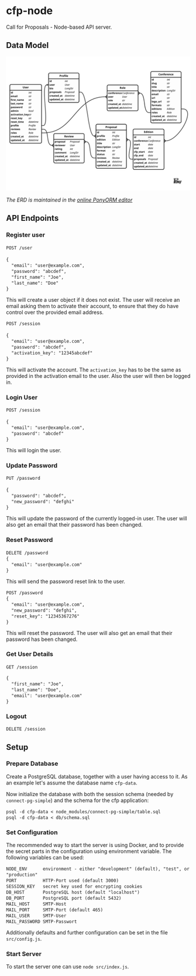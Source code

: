 # cfp-node
Call for Proposals - Node-based API server.

## Data Model

![Entity-Relationship Diagram](db/diagram.svg)

_The ERD is maintained in the [online PonyORM editor](https://editor.ponyorm.com/user/helmuthb/CfP)_

## API Endpoints

### Register user

```
POST /user

{
  "email": "user@example.com",
  "password": "abcdef",
  "first_name": "Joe",
  "last_name": "Doe"
}
```
This will create a user object if it does not exist. The user will receive an email asking them to activate their account, to ensure that they do have control over the provided email address.

```
POST /session

{
  "email": "user@example.com",
  "password": "abcdef",
  "activation_key": "12345abcdef"
}
```
This will activate the account. The `activation_key` has to be the same as provided in the activation email to the user.
Also the user will then be logged in.

### Login User

```
POST /session

{
  "email": "user@example.com",
  "password": "abcdef"
}
```
This will login the user.

### Update Password

```
PUT /password

{
  "password": "abcdef",
  "new_password": "defghi"
}
```
This will update the password of the currently logged-in user.
The user will also get an email that their password has been changed.

### Reset Password

```
DELETE /password
{
  "email": "user@example.com"
}
```
This will send the password reset link to the user.

```
POST /password
{
  "email": "user@example.com",
  "new_password": "defghi",
  "reset_key": "12345367276"
}
```
This will reset the password.
The user will also get an email that their password has been changed.

### Get User Details

```
GET /session
```
```
{
  "first_name": "Joe",
  "last_name": "Doe",
  "email": "user@example.com"
}
```

### Logout

```
DELETE /session
```

## Setup

### Prepare Database

Create a PostgreSQL database, together with a user having access to it.
As an example let's assume the database name `cfp-data`.

Now initialize the database with both the session schema (needed by `connect-pg-simple`) and the schema for the cfp application:
```
psql -d cfp-data < node_modules/connect-pg-simple/table.sql
psql -d cfp-data < db/schema.sql
```

### Set Configuration

The recommended way to start the server is using Docker, and to provide the secret parts in the configuration using environment variable.
The following variables can be used:
```
NODE_ENV      environment - either "development" (default), "test", or "production"
PORT          HTTP-Port used (default 3000)
SESSION_KEY   secret key used for encrypting cookies
DB_HOST       PostgreSQL host (default "localhost")
DB_PORT       PostgreSQL port (default 5432)
MAIL_HOST     SMTP-Host
MAIL_PORT     SMTP-Port (default 465)
MAIL_USER     SMTP-User
MAIL_PASSWORD SMTP-Passwort
```

Additionally defaults and further configuration can be set in the file `src/config.js`.

### Start Server

To start the server one can use `node src/index.js`.
